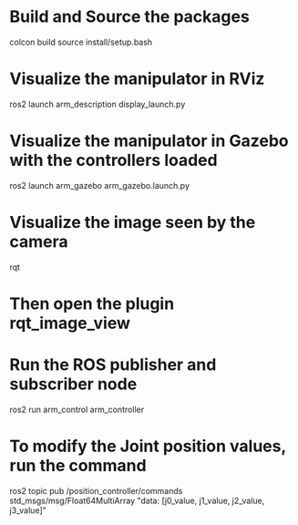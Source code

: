 # Build and Source the packages
colcon build
source install/setup.bash

# Visualize the manipulator in RViz
ros2 launch arm_description display_launch.py

# Visualize the manipulator in Gazebo with the controllers loaded
ros2 launch arm_gazebo arm_gazebo.launch.py

# Visualize the image seen by the camera
rqt
# Then open the plugin rqt_image_view

# Run the ROS publisher and subscriber node
ros2 run arm_control arm_controller

# To modify the Joint position values, run the command
ros2 topic pub /position_controller/commands std_msgs/msg/Float64MultiArray "data: [j0_value, j1_value, j2_value, j3_value]"
